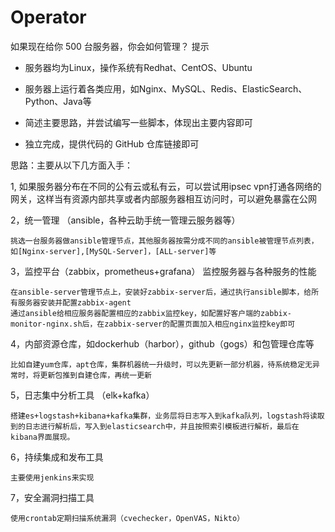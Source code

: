 # Operator

如果现在给你 500 台服务器，你会如何管理？
提示

- 服务器均为Linux，操作系统有Redhat、CentOS、Ubuntu

- 服务器上运行着各类应用，如Nginx、MySQL、Redis、ElasticSearch、Python、Java等

- 简述主要思路，并尝试编写一些脚本，体现出主要内容即可

- 独立完成，提供代码的 GitHub 仓库链接即可



思路：主要从以下几方面入手：

1, 如果服务器分布在不同的公有云或私有云，可以尝试用ipsec vpn打通各网络的网关，这样当有资源内部共享或者内部服务器相互访问时，可以避免暴露在公网

2，统一管理 （ansible，各种云助手统一管理云服务器等）

    挑选一台服务器做ansible管理节点，其他服务器按需分成不同的ansible被管理节点列表，如[Nginx-server],[MySQL-Server]，[ALL-server]等
    
3，监控平台（zabbix，prometheus+grafana） 监控服务器与各种服务的性能

    在ansible-server管理节点上，安装好zabbix-server后，通过执行ansible脚本，给所有服务器安装并配置zabbix-agent
    通过ansible给相应服务器配置相应的zabbix监控key，如配置好客户端的zabbix-monitor-nginx.sh后，在zabbix-server的配置页面加入相应nginx监控key即可
    
4，内部资源仓库，如dockerhub（harbor），github（gogs）和包管理仓库等

    比如自建yum仓库，apt仓库，集群机器统一升级时，可以先更新一部分机器，待系统稳定无异常时，将更新包推到自建仓库，再统一更新

5，日志集中分析工具 （elk+kafka）

    搭建es+logstash+kibana+kafka集群，业务层将日志写入到kafka队列，logstash将读取到的日志进行解析后，写入到elasticsearch中，并且按照索引模板进行解析，最后在kibana界面展现。

6，持续集成和发布工具

    主要使用jenkins来实现

7，安全漏洞扫描工具

    使用crontab定期扫描系统漏洞（cvechecker，OpenVAS，Nikto）

